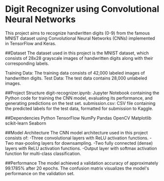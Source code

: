 # Digit Recognizer using Convolutional Neural Networks
This project aims to recognize handwritten digits (0-9) from the famous MNIST dataset using Convolutional Neural Networks (CNNs) implemented in TensorFlow and Keras.

##Dataset
The dataset used in this project is the MNIST dataset, which consists of 28x28 grayscale images of handwritten digits along with their corresponding labels.

Training Data: The training data consists of 42,000 labeled images of handwritten digits.
Test Data: The test data contains 28,000 unlabeled images.

##Project Structure
digit-recognizer.ipynb: Jupyter Notebook containing the Python code for training the CNN model, evaluating its performance, and generating predictions on the test set.
submission.csv: CSV file containing the predicted labels for the test data, formatted for submission to Kaggle.

##Dependencies
Python
TensorFlow
NumPy
Pandas
OpenCV
Matplotlib
scikit-learn
Seaborn

##Model Architecture
The CNN model architecture used in this project consists of:
-Three convolutional layers with ReLU activation functions.
-Two max-pooling layers for downsampling.
-Two fully connected (dense) layers with ReLU activation functions.
-Output layer with softmax activation function for multi-class classification.

##Performance
The model achieved a validation accuracy of approximately 99.1785% after 20 epochs. 
The confusion matrix visualizes the model's performance on the validation set.
